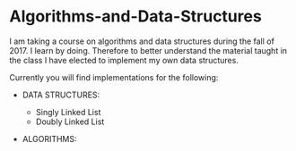 # Algorithms-and-Data-Structures

I am taking a course on algorithms and data structures during the fall of 2017. 
I learn by doing. Therefore to better understand the material taught in the 
class I have elected to implement my own data structures.

Currently you will find implementations for the following:

* DATA STRUCTURES:
  * Singly Linked List
  * Doubly Linked List

* ALGORITHMS:
